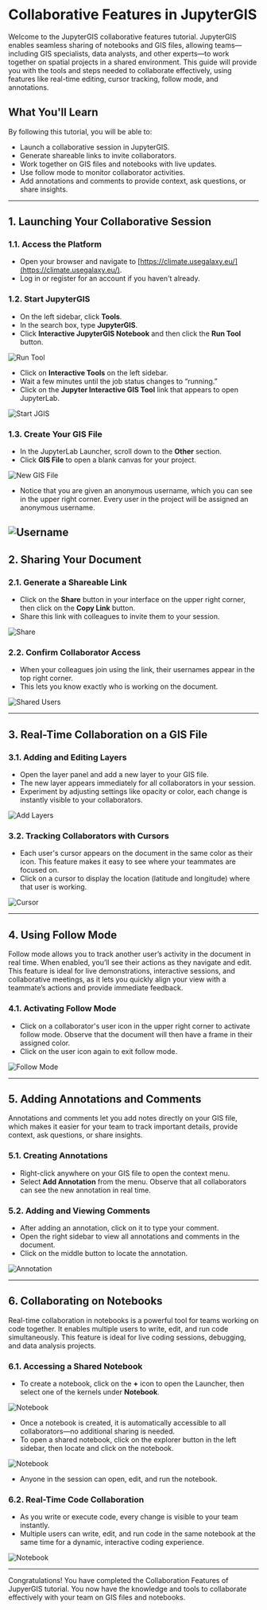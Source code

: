 # Collaborative Features in JupyterGIS

Welcome to the JupyterGIS collaborative features tutorial. JupyterGIS enables seamless sharing of notebooks and GIS files, allowing teams—including GIS specialists, data analysts, and other experts—to work together on spatial projects in a shared environment. This guide will provide you with the tools and steps needed to collaborate effectively, using features like real-time editing, cursor tracking, follow mode, and annotations.

## What You'll Learn

By following this tutorial, you will be able to:
- Launch a collaborative session in JupyterGIS.
- Generate shareable links to invite collaborators.
- Work together on GIS files and notebooks with live updates.
- Use follow mode to monitor collaborator activities.
- Add annotations and comments to provide context, ask questions, or share insights.
---

## 1. Launching Your Collaborative Session

### 1.1. Access the Platform
- Open your browser and navigate to [https://climate.usegalaxy.eu/](https://climate.usegalaxy.eu/).
- Log in or register for an account if you haven't already.

### 1.2. Start JupyterGIS
- On the left sidebar, click **Tools**.
- In the search box, type **JupyterGIS**.
- Click **Interactive JupyterGIS Notebook** and then click the **Run Tool** button.

![Run Tool](../../assets/images/tutorials/collab/run_tool.png)

- Click on **Interactive Tools** on the left sidebar.
- Wait a few minutes until the job status changes to “running.”
- Click on the **Jupyter Interactive GIS Tool** link that appears to open JupyterLab.

![Start JGIS](../../assets/images/tutorials/collab/start_jgis.png)

### 1.3. Create Your GIS File
- In the JupyterLab Launcher, scroll down to the **Other** section.
- Click **GIS File** to open a blank canvas for your project.  

![New GIS File](../../assets/images/tutorials/collab/new_gis_file.png)
- Notice that you are given an anonymous username, which you can see in the upper right corner. Every user in the project will be assigned an anonymous username.

![Username](../../assets/images/tutorials/collab/username.png)
---

## 2. Sharing Your Document

### 2.1. Generate a Shareable Link
- Click on the **Share** button in your interface on the upper right corner, then click on the **Copy Link** button.
- Share this link with colleagues to invite them to your session.  

![Share](../../assets/images/tutorials/collab/share.png)

### 2.2. Confirm Collaborator Access
- When your colleagues join using the link, their usernames appear in the top right corner.
- This lets you know exactly who is working on the document.  

![Shared Users](../../assets/images/tutorials/collab/shared_users.png)

---

## 3. Real-Time Collaboration on a GIS File

### 3.1. Adding and Editing Layers
- Open the layer panel and add a new layer to your GIS file.
- The new layer appears immediately for all collaborators in your session.
- Experiment by adjusting settings like opacity or color, each change is instantly visible to your collaborators.

![Add Layers](../../assets/images/tutorials/collab/add_layers.gif)

### 3.2. Tracking Collaborators with Cursors
- Each user's cursor appears on the document in the same color as their icon. This feature makes it easy to see where your teammates are focused on.
- Click on a cursor to display the location (latitude and longitude) where that user is working.

![Cursor](../../assets/images/tutorials/collab/cursor.png)

---

## 4. Using Follow Mode
Follow mode allows you to track another user’s activity in the document in real time. When enabled, you’ll see their actions as they navigate and edit. This feature is ideal for live demonstrations, interactive sessions, and collaborative meetings, as it lets you quickly align your view with a teammate’s actions and provide immediate feedback.

### 4.1. Activating Follow Mode
- Click on a collaborator's user icon in the upper right corner to activate follow mode. Observe that the document will then have a frame in their assigned color.
- Click on the user icon again to exit follow mode.

![Follow Mode](../../assets/images/tutorials/collab/follow_mode.gif)

---

## 5. Adding Annotations and Comments
Annotations and comments let you add notes directly on your GIS file, which makes it easier for your team to track important details, provide context, ask questions, or share insights.

### 5.1. Creating Annotations
- Right-click anywhere on your GIS file to open the context menu.
- Select **Add Annotation** from the menu. Observe that all collaborators can see the new annotation in real time.

### 5.2. Adding and Viewing Comments
- After adding an annotation, click on it to type your comment.
- Open the right sidebar to view all annotations and comments in the document. 
- Click on the middle button to locate the annotation.

![Annotation](../../assets/images/tutorials/collab/annotation.gif)

---

## 6. Collaborating on Notebooks

Real-time collaboration in notebooks is a powerful tool for teams working on code together. It enables multiple users to write, edit, and run code simultaneously. This feature is ideal for live coding sessions, debugging, and data analysis projects.

### 6.1. Accessing a Shared Notebook
- To create a notebook, click on the **+** icon to open the Launcher, then select one of the kernels under **Notebook**.

![Notebook](../../assets/images/tutorials/collab/create_notebook.png)
- Once a notebook is created, it is automatically accessible to all collaborators—no additional sharing is needed.
- To open a shared notebook, click on the explorer button in the left sidebar, then locate and click on the notebook.

![Notebook](../../assets/images/tutorials/collab/open_notebook.png)
- Anyone in the session can open, edit, and run the notebook.

### 6.2. Real-Time Code Collaboration
- As you write or execute code, every change is visible to your team instantly.
- Multiple users can write, edit, and run code in the same notebook at the same time for a dynamic, interactive coding experience.

![Notebook](../../assets/images/tutorials/collab/notebook.gif)

---

Congratulations! You have completed the Collaboration Features of JupyerGIS tutorial. You now have the knowledge and tools to collaborate effectively with your team on GIS files and notebooks. 
